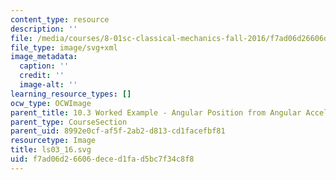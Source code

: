```yaml
---
content_type: resource
description: ''
file: /media/courses/8-01sc-classical-mechanics-fall-2016/f7ad06d26606deced1fad5bc7f34c8f8_ls03_16.svg
file_type: image/svg+xml
image_metadata:
  caption: ''
  credit: ''
  image-alt: ''
learning_resource_types: []
ocw_type: OCWImage
parent_title: 10.3 Worked Example - Angular Position from Angular Acceleration
parent_type: CourseSection
parent_uid: 8992e0cf-af5f-2ab2-d813-cd1facefbf81
resourcetype: Image
title: ls03_16.svg
uid: f7ad06d2-6606-dece-d1fa-d5bc7f34c8f8
---
```

